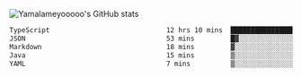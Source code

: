 ![Yamalameyooooo's GitHub stats](https://github-readme-stats.vercel.app/api?username=yamalameyooooo&theme=transparent&show_icons=true\&show=reviews,discussions_started,discussions_answered,prs_merged,prs_merged_percentage)

<!--START_SECTION:waka-->

```txt
TypeScript                             12 hrs 10 mins  █████████████████████▓░░░   86.58 %
JSON                                   53 mins         █▓░░░░░░░░░░░░░░░░░░░░░░░   06.31 %
Markdown                               18 mins         ▓░░░░░░░░░░░░░░░░░░░░░░░░   02.23 %
Java                                   15 mins         ▒░░░░░░░░░░░░░░░░░░░░░░░░   01.86 %
YAML                                   7 mins          ▒░░░░░░░░░░░░░░░░░░░░░░░░   00.94 %
```

<!--END_SECTION:waka-->
